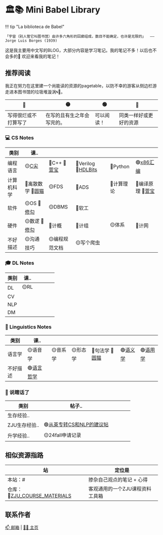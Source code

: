 # 🏛️📚 Mini Babel Library


!!! tip "La biblioteca de Babel"

    「宇宙（别人管它叫图书馆）由许多六角形的回廊组成，数目不能确定，也许是无限的」  —— Jorge Luis Borges (1939)

这是我主要用中文写的BLOG，大部分内容是学习笔记。我的笔记不多！以后也不会多的😤 欢迎来看我的笔记！

## 推荐阅读

我正在努力在这里建一个尚能读的资源的pagetable，以防不幸的游客从侧边栏游走进本图书馆的垃圾堆漩涡🌀🌊。

| 🔴 | 🟡 | 🟢 | 🔗 |
| -- | -- | -- | -- |  
| 写得很烂或不打算写了 | 在写的且有生之年会写完的。 | 可以阅读！ | 同类一样好或更好的资源 |

### 💻 CS Notes 

| 类别 | 课.. | | | | |
| -- | -- | -- | -- | -- | -- |
| 编程语言 | 🟡[C尖](https://ruoxining.github.io/OBvault/CS_Notes/C%E5%A4%A7%E7%A8%8Blibgraphics%E8%B8%A9%E5%9D%91%E6%96%87%E6%A1%A3/) | 🔴C++ 🔗[萱宝](https://xuan-insr.github.io/cpp/cpp_restart/) | 🔴Verilog 🔗[HDLBits](https://hdlbits.01xz.net/wiki/Main_Page) | 🔴Python | 🟢[x86汇编](https://ruoxining.github.io/OBvault/CS/x86assm/) |
| 计算机科学 | 🔴离散数学 🔗[圆猫](https://github.com/Kaleo996/ZJU-Discrete-Math-2022) | 🟡FDS | 🔴ADS | 🔴计算理论 | 🔴编译原理 🔗[萱宝](https://xuan-insr.github.io/compile_principle/) |
| 软件 | 🟡OS 🔗[修勾](https://note.isshikih.top/cour_note/D3QD_OperatingSystem/) | 🟡DBMS | 🔴软工 |  |  |
| 硬件 | 🟡数逻 🔗[修勾](https://note.isshikih.top/cour_note/D2QD_DigitalDesign/) | 🔴计概 | 🔴计组 | 🟡体系 | 🔴计网 |  |
| 不好描述 | 🟡沟通技巧 | 🟡编程规范文档 | 🟡写个爬虫 |  |  |

### 🎓 DL Notes

| 类别 | 课.. | | | | |
| -- | -- | -- | -- | -- | -- |
| DL | 🟡RL |  |   |  |
| CV |  |  |  |  |  |
| NLP |  |  |  |  |  |
| DM |  |  |  |  |  |


### 🌳 Linguistics Notes

| 类别 | 课.. | | | | | |
| -- | -- | -- | -- | -- | -- | -- |
| 语言学 | 🟡语音学 | 🟡音系学 | 🟡形态学 | 🔴句法学 🔗[圆猫](https://kaleo996.github.io/ling/syntax/) | 🟢[语义学](https://ruoxining.github.io/OBvault/Ling/Semantics/) | 🟢[语用学](https://ruoxining.github.io/OBvault/Ling/Pragmatics/intro/) |
| 不好描述 | 🟢[语言哲学](https://ruoxining.github.io/OBvault/Ling/pol_zh/) |  |  |  |  | |

### 💭 说瞎话了

| 类别 | 帖子.. | | | | |
| -- | -- | -- | -- | -- | -- |
| 生存经验.. |  |   |   |  |
| ZJU生存经验.. | 🟢[从英专转CS和NLP的建议帖](https://ruoxining.github.io/OBvault/App/zju_ling_cs/) |  |  |  |  |
| 升学经验.. | 🟡24fall申请记录 |  |  |  |  |


## 相似资源指路

| 站 | 定位是 |
| -- | -- |
| 本站：# | 掺杂自己观点的笔记 + 心得 |
| 仓库：🔗[ZJU_COURSE_MATERIALS](https://github.com/ruoxining/ZJU_COURSE_MATERIALS) | 客观通用的一个ZJU课程资料工具箱  |


## 联系作者

[📫 邮箱](RuoxiNing@outlook.com) | [🧑‍💻 主页](https://ruoxining.github.io)
